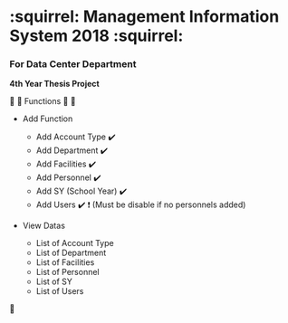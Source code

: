 # :squirrel: Management Information System 2018 :squirrel:

### For Data Center Department

**4th Year Thesis Project**

:sparkler: :sparkler: Functions :sparkler: :sparkler:

+ Add Function
  - Add Account Type :heavy_check_mark:
  - Add Department :heavy_check_mark:
  - Add Facilities :heavy_check_mark:
  - Add Personnel :heavy_check_mark:
  - Add SY (School Year) :heavy_check_mark:
  - Add Users :heavy_check_mark: :heavy_exclamation_mark: (Must be disable if no personnels added)

+ View Datas
  - List of Account Type
  - List of Department
  - List of Facilities
  - List of Personnel
  - List of SY
  - List of Users

:pushpin:
